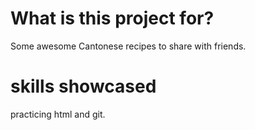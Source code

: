 # What is this project for?
Some awesome Cantonese recipes to share with friends.
# skills showcased
practicing html and git.